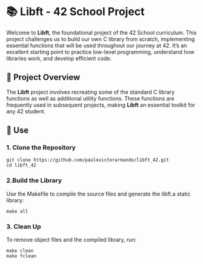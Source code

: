 # 📚 Libft - 42 School Project

Welcome to **Libft**, the foundational project of the 42 School curriculum. This project challenges us to build our own C library from scratch, implementing essential functions that will be used throughout our journey at 42. It’s an excellent starting point to practice low-level programming, understand how libraries work, and develop efficient code.

## 🌟 Project Overview

The **Libft** project involves recreating some of the standard C library functions as well as additional utility functions. These functions are frequently used in subsequent projects, making **Libft** an essential toolkit for any 42 student.

## 🚀 Use
### 1. Clone the Repository
```
git clone https://github.com/paulovictorarmando/libft_42.git
cd libft_42
```
### 2.Build the Library
Use the Makefile to compile the source files and generate the libft.a static library:
```
make all
```
### 3. Clean Up
To remove object files and the compiled library, run:
```
make clean
make fclean
```
